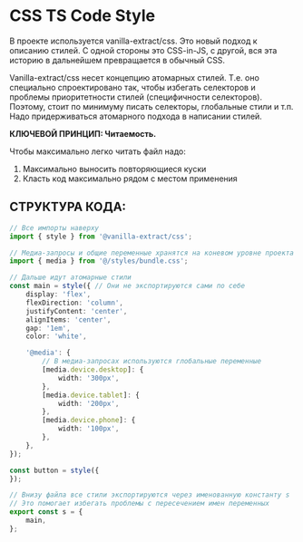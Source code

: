 # CSS TS Code Style

В проекте используется vanilla-extract/css. Это новый подход к описанию стилей. С одной стороны это CSS-in-JS, с другой, вся эта историю в дальнейшем превращается в обычный CSS.

Vanilla-extract/css несет концепцию атомарных стилей. Т.е. оно специально спроектировано так, чтобы избегать селекторов и проблемы приоритетности стилей (специфичности селекторов). Поэтому, стоит по минимуму писать селекторы, глобальные стили и т.п. Надо придерживаться атомарного подхода в написании стилей.

**КЛЮЧЕВОЙ ПРИНЦИП: Читаемость.**

Чтобы максимально легко читать файл надо:
1) Максимально выносить повторяющиеся куски
2) Класть код максимально рядом c местом применения

## СТРУКТУРА КОДА:

```ts
// Все импорты наверху
import { style } from '@vanilla-extract/css';

// Медиа-запросы и общие переменные хранятся на коневом уровне проекта
import { media } from '@/styles/bundle.css';

// Дальше идут атомарные стили
const main = style({ // Они не экспортируются сами по себе
	display: 'flex',
	flexDirection: 'column',
	justifyContent: 'center',
	alignItems: 'center',
	gap: '1em',
	color: 'white',

	'@media': {
		// В медиа-запросах используются глобальные переменные
		[media.device.desktop]: {
			width: '300px',
		},
		[media.device.tablet]: {
			width: '200px',
		},
		[media.device.phone]: {
			width: '100px',
		},
	},
});

const button = style({
});

// Внизу файла все стили экспортируются через именованную константу s
// Это помогает избегать проблемы с пересечением имен переменных
export const s = {
	main,
};

```

